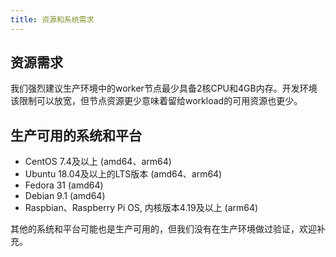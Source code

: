 ```yaml
---
title: 资源和系统需求
---
```


## 资源需求
我们强烈建议生产环境中的worker节点最少具备2核CPU和4GB内存。开发环境该限制可以放宽，但节点资源更少意味着留给workload的可用资源也更少。

## 生产可用的系统和平台
* CentOS 7.4及以上 (amd64、arm64)
* Ubuntu 18.04及以上的LTS版本 (amd64、arm64)
* Fedora 31 (amd64)
* Debian 9.1 (amd64)
* Raspbian、Raspberry Pi OS, 内核版本4.19及以上 (arm64)

其他的系统和平台可能也是生产可用的，但我们没有在生产环境做过验证，欢迎补充。